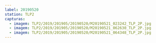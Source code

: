 ```yaml
---
label: 20190520
station: TLP2
capturas:
  - imagem: TLP2/2019/201905/20190520/M20190521_023242_TLP_2P.jpg
  - imagem: TLP2/2019/201905/20190520/M20190521_062630_TLP_2P.jpg
  - imagem: TLP2/2019/201905/20190520/M20190521_064348_TLP_2P.jpg
---
```

